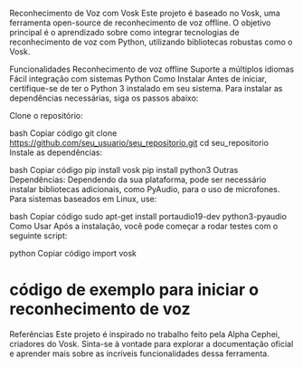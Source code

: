 Reconhecimento de Voz com Vosk
Este projeto é baseado no Vosk, uma ferramenta open-source de reconhecimento de voz offline. O objetivo principal é o aprendizado sobre como integrar tecnologias de reconhecimento de voz com Python, utilizando bibliotecas robustas como o Vosk.

Funcionalidades
Reconhecimento de voz offline
Suporte a múltiplos idiomas
Fácil integração com sistemas Python
Como Instalar
Antes de iniciar, certifique-se de ter o Python 3 instalado em seu sistema. Para instalar as dependências necessárias, siga os passos abaixo:

Clone o repositório:

bash
Copiar código
git clone https://github.com/seu_usuario/seu_repositorio.git
cd seu_repositorio
Instale as dependências:

bash
Copiar código
pip install vosk
pip install python3
Outras Dependências: Dependendo da sua plataforma, pode ser necessário instalar bibliotecas adicionais, como PyAudio, para o uso de microfones. Para sistemas baseados em Linux, use:

bash
Copiar código
sudo apt-get install portaudio19-dev python3-pyaudio
Como Usar
Após a instalação, você pode começar a rodar testes com o seguinte script:

python
Copiar código
import vosk
# código de exemplo para iniciar o reconhecimento de voz
Referências
Este projeto é inspirado no trabalho feito pela Alpha Cephei, criadores do Vosk. Sinta-se à vontade para explorar a documentação oficial e aprender mais sobre as incríveis funcionalidades dessa ferramenta.


